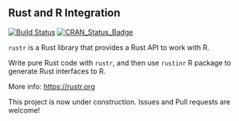 ## Rust and R Integration

[![Build Status](https://travis-ci.org/rustr/rustinr.svg?branch=master)](https://travis-ci.org/rustr/rustinr)
[![CRAN_Status_Badge](http://www.r-pkg.org/badges/version/re2r)](http://cran.r-project.org/package=rustinr)

`rustr` is a Rust library that provides a Rust API to work with R.

Write pure Rust code with `rustr`, and then use `rustinr` R package to generate Rust interfaces to R.

More info: https://rustr.org

This project is now under construction. Issues and Pull requests are welcome!
